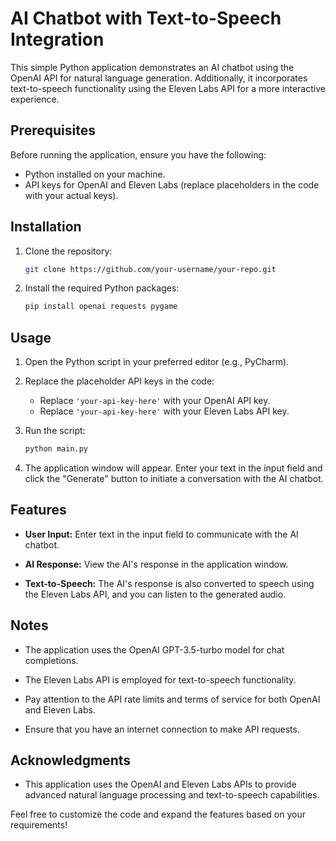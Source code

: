 # AI Chatbot with Text-to-Speech Integration

This simple Python application demonstrates an AI chatbot using the OpenAI API for natural language generation. Additionally, it incorporates text-to-speech functionality using the Eleven Labs API for a more interactive experience.

## Prerequisites

Before running the application, ensure you have the following:

- Python installed on your machine.
- API keys for OpenAI and Eleven Labs (replace placeholders in the code with your actual keys).

## Installation

1. Clone the repository:

   ```bash
   git clone https://github.com/your-username/your-repo.git
   ```

2. Install the required Python packages:

   ```bash
   pip install openai requests pygame
   ```

## Usage

1. Open the Python script in your preferred editor (e.g., PyCharm).

2. Replace the placeholder API keys in the code:

   - Replace `'your-api-key-here'` with your OpenAI API key.
   - Replace `'your-api-key-here'` with your Eleven Labs API key.

3. Run the script:

   ```bash
   python main.py
   ```

4. The application window will appear. Enter your text in the input field and click the "Generate" button to initiate a conversation with the AI chatbot.

## Features

- **User Input:** Enter text in the input field to communicate with the AI chatbot.

- **AI Response:** View the AI's response in the application window.

- **Text-to-Speech:** The AI's response is also converted to speech using the Eleven Labs API, and you can listen to the generated audio.

## Notes

- The application uses the OpenAI GPT-3.5-turbo model for chat completions.

- The Eleven Labs API is employed for text-to-speech functionality.

- Pay attention to the API rate limits and terms of service for both OpenAI and Eleven Labs.

- Ensure that you have an internet connection to make API requests.

## Acknowledgments

- This application uses the OpenAI and Eleven Labs APIs to provide advanced natural language processing and text-to-speech capabilities.

Feel free to customize the code and expand the features based on your requirements!
